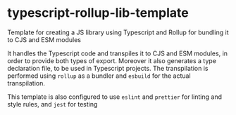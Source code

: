 # typescript-rollup-lib-template

Template for creating a JS library using Typescript and Rollup for bundling it to CJS and ESM modules

It handles the Typescript code and transpiles it to CJS and ESM modules, in order to provide both types of export. Moreover it also generates a type declaration file, to be used in Typescript projects.
The transpilation is performed using `rollup` as a bundler and `esbuild` for the actual transpilation.

This template is also configured to use `eslint` and `prettier` for linting and style rules, and `jest` for testing